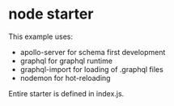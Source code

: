 # node starter

This example uses:

- apollo-server for schema first development
- graphql for graphql runtime
- graphql-import for loading of .graphql files
- nodemon for hot-reloading

Entire starter is defined in index.js.

